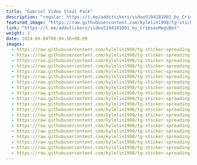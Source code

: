 ```yaml
---
title: "Gabriel Video Steal Pack"
description: "regular: https://t.me/addstickers/video5104181001_by_CrimsonMeguBot"
featured_image: "https://raw.githubusercontent.com/kylelin1998/tg-sticker-spreading-worldwide-images/main/img/f54883fa-fd1e-4c55-b34b-60ae47c2bca1.jpg"
link: "https://t.me/addstickers/video5104181001_by_CrimsonMeguBot"
weight: 3
date: 2024-04-04T08:04:56+08:00
images:
  - https://raw.githubusercontent.com/kylelin1998/tg-sticker-spreading-worldwide-images/main/img/f54883fa-fd1e-4c55-b34b-60ae47c2bca1.jpg
  - https://raw.githubusercontent.com/kylelin1998/tg-sticker-spreading-worldwide-images/main/img/e2a599a0-09bc-4ebc-b610-007759f9308b.jpg
  - https://raw.githubusercontent.com/kylelin1998/tg-sticker-spreading-worldwide-images/main/img/3292f512-4e82-45e1-bdd0-4cd902bbc338.jpg
  - https://raw.githubusercontent.com/kylelin1998/tg-sticker-spreading-worldwide-images/main/img/40bef6d0-3814-44c1-b522-374230d43b45.jpg
  - https://raw.githubusercontent.com/kylelin1998/tg-sticker-spreading-worldwide-images/main/img/6c2dcff3-8074-4d20-9c47-b762d12b19d6.jpg
  - https://raw.githubusercontent.com/kylelin1998/tg-sticker-spreading-worldwide-images/main/img/e689368b-ba45-4c12-9c7c-d38c44ac878b.jpg
  - https://raw.githubusercontent.com/kylelin1998/tg-sticker-spreading-worldwide-images/main/img/b15e98ef-fad1-435d-bd3b-26d7c9abe6cd.jpg
  - https://raw.githubusercontent.com/kylelin1998/tg-sticker-spreading-worldwide-images/main/img/5e961d26-29d1-46fa-833b-92d7df1f309c.jpg
  - https://raw.githubusercontent.com/kylelin1998/tg-sticker-spreading-worldwide-images/main/img/e5ef8e1c-ff25-4221-9cbb-0165fa14625f.jpg
  - https://raw.githubusercontent.com/kylelin1998/tg-sticker-spreading-worldwide-images/main/img/e1172864-e6e5-402f-9028-a7a9a4c4af26.jpg
  - https://raw.githubusercontent.com/kylelin1998/tg-sticker-spreading-worldwide-images/main/img/fec30f52-b3fb-4bb6-831b-be0b6dc91050.jpg
  - https://raw.githubusercontent.com/kylelin1998/tg-sticker-spreading-worldwide-images/main/img/857be2e7-68fc-4e08-a08e-28391cce792a.jpg
  - https://raw.githubusercontent.com/kylelin1998/tg-sticker-spreading-worldwide-images/main/img/93d1fe4c-fa76-4551-85b9-83599d015f62.jpg
  - https://raw.githubusercontent.com/kylelin1998/tg-sticker-spreading-worldwide-images/main/img/347de069-f598-4a09-8fca-30addd1e6998.jpg
  - https://raw.githubusercontent.com/kylelin1998/tg-sticker-spreading-worldwide-images/main/img/7b0a6681-49b7-4078-a38c-30ef58b605be.jpg
  - https://raw.githubusercontent.com/kylelin1998/tg-sticker-spreading-worldwide-images/main/img/a08f5317-bbf3-4a6d-9158-2daa79d5528e.jpg
  - https://raw.githubusercontent.com/kylelin1998/tg-sticker-spreading-worldwide-images/main/img/03cdb932-393f-46d7-9516-1b1e3a8020bc.jpg
  - https://raw.githubusercontent.com/kylelin1998/tg-sticker-spreading-worldwide-images/main/img/5bc06e01-3d95-49ae-a042-6d4c84670f15.jpg
  - https://raw.githubusercontent.com/kylelin1998/tg-sticker-spreading-worldwide-images/main/img/2cd22836-a371-4392-9648-9360a5651f96.jpg
  - https://raw.githubusercontent.com/kylelin1998/tg-sticker-spreading-worldwide-images/main/img/180ebd26-3f5d-4fdd-b69a-0406d0d7dff7.jpg
---
```


